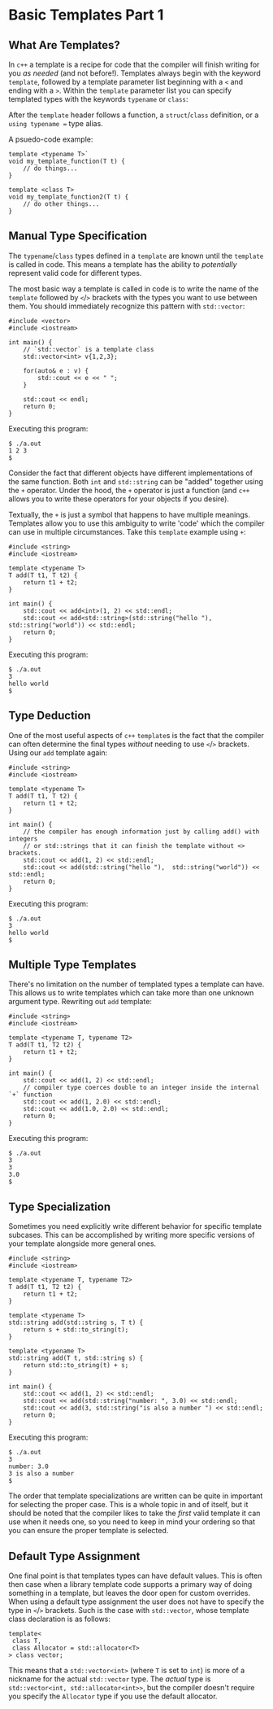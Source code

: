 # Basic Templates Part 1
## What Are Templates?
In `c++` a template is a recipe for code that the compiler will finish writing for you *as needed* (and not before!). Templates always begin with the keyword `template`, followed by a template parameter list beginning with a `<` and ending with a `>`.  Within the `template` parameter list you can specify templated types with the keywords `typename` or `class`:

After the `template` header follows a function, a `struct`/`class` definition, or a `using typename =` type alias.

A psuedo-code example:
```
template <typename T>`
void my_template_function(T t) {
    // do things...
}

template <class T>
void my_template_function2(T t) {
    // do other things...
}
```

## Manual Type Specification 
The `typename`/`class` types defined in a `template` are known until the `template` is called in code. This means a template has the ability to *potentially* represent valid code for different types. 

The most basic way a template is called in code is to write the name of the `template` followed by `<`/`>` brackets with the types you want to use between them. You should immediately recognize this pattern with `std::vector`:
```
#include <vector>
#include <iostream>

int main() {
    // `std::vector` is a template class
    std::vector<int> v{1,2,3};

    for(auto& e : v) {
        std::cout << e << " ";
    }

    std::cout << endl;
    return 0;
}
```

Executing this program:
```
$ ./a.out
1 2 3 
$
```

Consider the fact that different objects have different implementations of the same function. Both `int` and `std::string` can be "added" together using the `+` operator. Under the hood, the `+` operator is just a function (and `c++` allows you to write these operators for your objects if you desire). 

Textually, the `+` is just a symbol that happens to have multiple meanings. Templates allow you to use this ambiguity to write 'code' which the compiler can use in multiple circumstances. Take this `template` example using `+`:
```
#include <string>
#include <iostream>

template <typename T>
T add(T t1, T t2) {
    return t1 + t2;
}

int main() {
    std::cout << add<int>(1, 2) << std::endl;
    std::cout << add<std::string>(std::string("hello "),  std::string("world")) << std::endl;
    return 0;
}
```

Executing this program:
```
$ ./a.out
3
hello world
$
```

## Type Deduction
One of the most useful aspects of `c++` `template`s is the fact that the compiler can often determine the final types *without* needing to use `<`/`>` brackets. Using our `add` template again:
```
#include <string>
#include <iostream>

template <typename T>
T add(T t1, T t2) {
    return t1 + t2;
}

int main() {
    // the compiler has enough information just by calling add() with integers
    // or std::strings that it can finish the template without <> brackets.
    std::cout << add(1, 2) << std::endl;
    std::cout << add(std::string("hello "),  std::string("world")) << std::endl;
    return 0;
}
```

Executing this program:
```
$ ./a.out
3
hello world
$
```

## Multiple Type Templates 
There's no limitation on the number of templated types a template can have. This allows us to write templates which can take more than one unknown argument type. Rewriting out `add` template:
```
#include <string>
#include <iostream>

template <typename T, typename T2>
T add(T t1, T2 t2) {
    return t1 + t2;
}

int main() {
    std::cout << add(1, 2) << std::endl;
    // compiler type coerces double to an integer inside the internal `+` function
    std::cout << add(1, 2.0) << std::endl;
    std::cout << add(1.0, 2.0) << std::endl;
    return 0;
}
```

Executing this program:
```
$ ./a.out
3
3
3.0
$
```

## Type Specialization 
Sometimes you need explicitly write different behavior for specific template subcases. This can be accomplished by writing more specific versions of your template alongside more general ones.
```
#include <string>
#include <iostream>

template <typename T, typename T2>
T add(T t1, T2 t2) {
    return t1 + t2;
}

template <typename T>
std::string add(std::string s, T t) {
    return s + std::to_string(t);
}

template <typename T>
std::string add(T t, std::string s) {
    return std::to_string(t) + s;
}

int main() {
    std::cout << add(1, 2) << std::endl;
    std::cout << add(std::string("number: ", 3.0) << std::endl;
    std::cout << add(3, std::string("is also a number ") << std::endl;
    return 0;
}
```

Executing this program:
```
$ ./a.out
3
number: 3.0
3 is also a number
$
```

The order that template specializations are written can be quite in important for selecting the proper case. This is a whole topic in and of itself, but it should be noted that the compiler likes to take the *first* valid template it can use when it needs one, so you need to keep in mind your ordering so that you can ensure the proper template is selected.

## Default Type Assignment 
One final point is that templates types can have default values. This is often then case when a library template code supports a primary way of doing something in a template, but leaves the door open for custom overrides. When using a default type assignment the user does not have to specify the type in `<`/`>` brackets. Such is the case with `std::vector`, whose template class declaration is as follows:
```
template<
 class T,
 class Allocator = std::allocator<T>
> class vector;
```

This means that a `std::vector<int>` (where `T` is set to `int`) is more of a nickname for the actual `std::vector` type. The *actual* type is `std::vector<int, std::allocator<int>>`, but the compiler doesn't require you specify the `Allocator` type if you use the default allocator.
